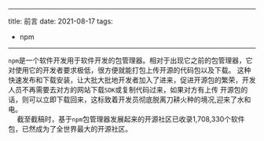 ---
title: 前言
date: 2021-08-17
tags:
- npm
___
`npm`是一个软件开发用于软件开发的包管理器。相对于出现它之前的包管理器，它对使用它的开发者要求极低，很方便就能打包上传开源的代码包以及下载。
这种快速发布和下载安装，让大批大批地开发者加入了进来，促进开源包的繁荣，开发人员不再需要去对方的网站下载`SDK`或复制代码过来，如果对方有上传
开源包的话，则可以立即下载回来，这标致着开发员彻底脱离刀耕火种的境况,迎来了水和电。   
&emsp; 截至截稿时，基于`npm`包管理器发展起来的开源社区已收录1,708,330个软件包，已然成为了全世界最大的开源社区。


